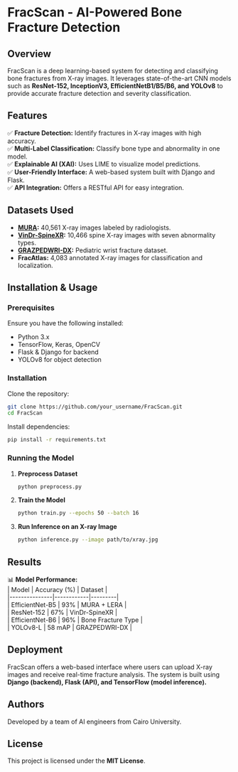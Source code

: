 # **FracScan - AI-Powered Bone Fracture Detection**

## **Overview**
FracScan is a deep learning-based system for detecting and classifying bone fractures from X-ray images. It leverages state-of-the-art CNN models such as **ResNet-152, InceptionV3, EfficientNetB1/B5/B6, and YOLOv8** to provide accurate fracture detection and severity classification.

## **Features**
✅ **Fracture Detection:** Identify fractures in X-ray images with high accuracy.  
✅ **Multi-Label Classification:** Classify bone type and abnormality in one model.  
✅ **Explainable AI (XAI):** Uses LIME to visualize model predictions.  
✅ **User-Friendly Interface:** A web-based system built with Django and Flask.  
✅ **API Integration:** Offers a RESTful API for easy integration.

## **Datasets Used**
- **[MURA](https://stanfordmlgroup.github.io/competitions/mura/):** 40,561 X-ray images labeled by radiologists.  
- **[VinDr-SpineXR](https://physionet.org/content/vindr-spinexr/1.0.0/):** 10,466 spine X-ray images with seven abnormality types.  
- **[GRAZPEDWRI-DX](https://figshare.com/articles/dataset/GRAZPEDWRI-DX/14825193):** Pediatric wrist fracture dataset.  
- **FracAtlas:** 4,083 annotated X-ray images for classification and localization.

## **Installation & Usage**
### **Prerequisites**
Ensure you have the following installed:  
- Python 3.x  
- TensorFlow, Keras, OpenCV  
- Flask & Django for backend  
- YOLOv8 for object detection  

### **Installation**
Clone the repository:  
```bash
git clone https://github.com/your_username/FracScan.git  
cd FracScan
```
Install dependencies:  
```bash
pip install -r requirements.txt
```
### **Running the Model**
1. **Preprocess Dataset**  
   ```bash
   python preprocess.py
   ```
2. **Train the Model**  
   ```bash
   python train.py --epochs 50 --batch 16
   ```
3. **Run Inference on an X-ray Image**  
   ```bash
   python inference.py --image path/to/xray.jpg
   ```

## **Results**
📊 **Model Performance:**  
| Model          | Accuracy (%) | Dataset |  
|---------------|------------|---------|  
| EfficientNet-B5 | 93%        | MURA + LERA |  
| ResNet-152     | 67%        | VinDr-SpineXR |  
| EfficientNet-B6 | 96%        | Bone Fracture Type |  
| YOLOv8-L       | 58 mAP     | GRAZPEDWRI-DX |  

## **Deployment**
FracScan offers a web-based interface where users can upload X-ray images and receive real-time fracture analysis. The system is built using **Django (backend), Flask (API), and TensorFlow (model inference).**  

## **Authors**
Developed by a team of AI engineers from Cairo University.  

## **License**
This project is licensed under the **MIT License**.


